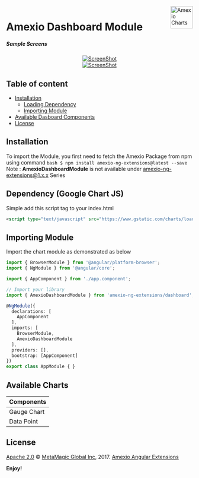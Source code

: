 <a href="https://amexio.org/">
    <img src="https://image.ibb.co/ca0NMa/dashboard.png" alt="Amexio Charts" title="Amexio" align="right" height="60" />
</a>


Amexio Dashboard Module
======================
<div align="center">
<h5 align="left">Sample Screens</h5>

  <a href="http://amexio.org/demoapp/">
    <img src="https://preview.ibb.co/mz1zjv/dashboard.png"
      alt="ScreenShot" />
  </a>
    
</div>

<div align="center">
  <a href="http://amexio.org/demoapp/">
    <img src="https://image.ibb.co/jvE8cF/dashboard_gauge.png"
      alt="ScreenShot" />
      </a>
</div>



## Table of content

- [Installation](#installation)
    - [Loading Dependency](#dependency-google-chart-js)
    - [Importing Module](#dependency-google-chart-js)
- [Available Dasboard Components](#available-charts)
- [License](#license)


## Installation
To import the Module, you first need to fetch the Amexio Package from npm using command ```bash $ npm install amexio-ng-extensions@latest --save ```
Note : <b>AmexioDashboardModule</b> is not available under amexio-ng-extensions@1.x.x Series

## Dependency (Google Chart JS)
Simple add this script tag to your index.html
```xml
<script type="text/javascript" src="https://www.gstatic.com/charts/loader.js"></script>
```

## Importing Module
Import the chart module as demonstrated as below

```typescript
import { BrowserModule } from '@angular/platform-browser';
import { NgModule } from '@angular/core';

import { AppComponent } from './app.component';

// Import your library
import { AmexioDashboardModule } from 'amexio-ng-extensions/dashboard';

@NgModule({
  declarations: [
    AppComponent
  ],
  imports: [
    BrowserModule,
    AmexioDashboardModule
  ],
  providers: [],
  bootstrap: [AppComponent]
})
export class AppModule { }
```

## Available Charts

| Components    |
| ------------- |
| Gauge Chart   |
| Data Point    |



## License

[Apache 2.0](http://www.amexio.org/metamagic-showcase/license.html) © [MetaMagic Global Inc](http://www.metamagicglobal.com/), 2017. [Amexio Angular Extensions](http://www.amexio.tech)

**Enjoy!**
